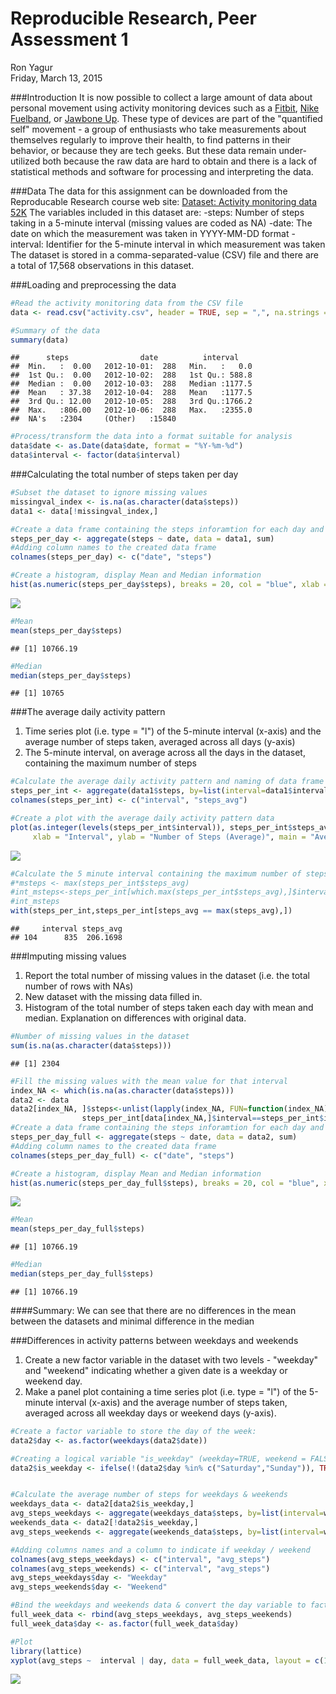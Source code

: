 # Reproducible Research, Peer Assessment 1
Ron Yagur  
Friday, March 13, 2015  

###Introduction
It is now possible to collect a large amount of data about personal movement using activity monitoring devices such as a [Fitbit](http://www.fitbit.com/), [Nike Fuelband](http://www.nike.com/us/en_us/c/nikeplus-fuelband), or [Jawbone Up](https://jawbone.com/up). These type of devices are part of the "quantified self" movement - a group of enthusiasts who take measurements about themselves regularly to improve their health, to find patterns in their behavior, or because they are tech geeks. But these data remain under-utilized both because the raw data are hard to obtain and there is a lack of statistical methods and software for processing and interpreting the data.

###Data
The data for this assignment can be downloaded from the Reproducable Research course web site:
[Dataset: Activity monitoring data 52K](https://d396qusza40orc.cloudfront.net/repdata%2Fdata%2Factivity.zip)
The variables included in this dataset are:
-steps: Number of steps taking in a 5-minute interval (missing values are coded as NA)
-date: The date on which the measurement was taken in YYYY-MM-DD format
-interval: Identifier for the 5-minute interval in which measurement was taken
The dataset is stored in a comma-separated-value (CSV) file and there are a total of 17,568 observations in this dataset.

###Loading and preprocessing the data

```r
#Read the activity monitoring data from the CSV file
data <- read.csv("activity.csv", header = TRUE, sep = ",", na.strings = "NA")

#Summary of the data
summary(data)
```

```
##      steps                date          interval     
##  Min.   :  0.00   2012-10-01:  288   Min.   :   0.0  
##  1st Qu.:  0.00   2012-10-02:  288   1st Qu.: 588.8  
##  Median :  0.00   2012-10-03:  288   Median :1177.5  
##  Mean   : 37.38   2012-10-04:  288   Mean   :1177.5  
##  3rd Qu.: 12.00   2012-10-05:  288   3rd Qu.:1766.2  
##  Max.   :806.00   2012-10-06:  288   Max.   :2355.0  
##  NA's   :2304     (Other)   :15840
```

```r
#Process/transform the data into a format suitable for analysis
data$date <- as.Date(data$date, format = "%Y-%m-%d")
data$interval <- factor(data$interval)
```

###Calculating the total number of steps taken per day 

```r
#Subset the dataset to ignore missing values
missingval_index <- is.na(as.character(data$steps))
data1 <- data[!missingval_index,]

#Create a data frame containing the steps inforamtion for each day and naming of data frame columns
steps_per_day <- aggregate(steps ~ date, data = data1, sum)
#Adding column names to the created data frame
colnames(steps_per_day) <- c("date", "steps")

#Create a histogram, display Mean and Median information
hist(as.numeric(steps_per_day$steps), breaks = 20, col = "blue", xlab = "Number of Steps", main= "Histogram: Steps Per Day")
```

![](PA1_template_files/figure-html/Creating_Steps_Histogram-1.png) 

```r
#Mean
mean(steps_per_day$steps)
```

```
## [1] 10766.19
```

```r
#Median
median(steps_per_day$steps)
```

```
## [1] 10765
```
###The average daily activity pattern
1. Time series plot (i.e. type = "l") of the 5-minute interval (x-axis) and the average number of steps taken, averaged across all days (y-axis)
2. The 5-minute interval, on average across all the days in the dataset, containing the maximum number of steps

```r
#Calculate the average daily activity pattern and naming of data frame columns
steps_per_int <- aggregate(data1$steps, by=list(interval=data1$interval), FUN=mean)
colnames(steps_per_int) <- c("interval", "steps_avg")

#Create a plot with the average daily activity pattern data 
plot(as.integer(levels(steps_per_int$interval)), steps_per_int$steps_avg, type="l",
     xlab = "Interval", ylab = "Number of Steps (Average)", main = "Average Daily Activity Pattern",  col ="blue")
```

![](PA1_template_files/figure-html/Daily_Activity_Patterns-1.png) 

```r
#Calculate the 5 minute interval containing the maximum number of steps on average across all the days in the dataset
#*msteps <- max(steps_per_int$steps_avg)
#int_msteps<-steps_per_int[which.max(steps_per_int$steps_avg),]$interval
#int_msteps
with(steps_per_int,steps_per_int[steps_avg == max(steps_avg),])
```

```
##     interval steps_avg
## 104      835  206.1698
```
###Imputing missing values
1. Report the total number of missing values in the dataset (i.e. the total number of rows with NAs)
2. New dataset with the missing data filled in.
3. Histogram of the total number of steps taken each day with mean and median. Explanation on differences with original data.

```r
#Number of missing values in the dataset
sum(is.na(as.character(data$steps)))
```

```
## [1] 2304
```

```r
#Fill the missing values with the mean value for that interval
index_NA <- which(is.na(as.character(data$steps)))
data2 <- data
data2[index_NA, ]$steps<-unlist(lapply(index_NA, FUN=function(index_NA){
                steps_per_int[data[index_NA,]$interval==steps_per_int$interval,]$steps_avg}))
#Create a data frame containing the steps inforamtion for each day and naming of data frame columns
steps_per_day_full <- aggregate(steps ~ date, data = data2, sum)
#Adding column names to the created data frame
colnames(steps_per_day_full) <- c("date", "steps")

#Create a histogram, display Mean and Median information
hist(as.numeric(steps_per_day_full$steps), breaks = 20, col = "blue", xlab = "Number of Steps", main= "Histogram: Steps Per Day Full")
```

![](PA1_template_files/figure-html/Imputing_missing_values-1.png) 

```r
#Mean
mean(steps_per_day_full$steps)
```

```
## [1] 10766.19
```

```r
#Median
median(steps_per_day_full$steps)
```

```
## [1] 10766.19
```
####Summary: We can see that there are no differences in the mean between the datasets and minimal difference in the median

###Differences in activity patterns between weekdays and weekends
1. Create a new factor variable in the dataset with two levels - "weekday" and "weekend" indicating whether a given date is a weekday or weekend day.
2. Make a panel plot containing a time series plot (i.e. type = "l") of the 5-minute interval (x-axis) and the average number of steps taken, averaged across all weekday days or weekend days (y-axis). 

```r
#Create a factor variable to store the day of the week:
data2$day <- as.factor(weekdays(data2$date))

#Creating a logical variable "is_weekday" (weekday=TRUE, weekend = FALSE) :
data2$is_weekday <- ifelse(!(data2$day %in% c("Saturday","Sunday")), TRUE, FALSE) 


#Calculate the average number of steps for weekdays & weekends
weekdays_data <- data2[data2$is_weekday,]
avg_steps_weekdays <- aggregate(weekdays_data$steps, by=list(interval=weekdays_data$interval), FUN=mean)
weekends_data <- data2[!data2$is_weekday,]
avg_steps_weekends <- aggregate(weekends_data$steps, by=list(interval=weekends_data$interval), FUN=mean)

#Adding columns names and a column to indicate if weekday / weekend
colnames(avg_steps_weekdays) <- c("interval", "avg_steps")
colnames(avg_steps_weekends) <- c("interval", "avg_steps")
avg_steps_weekdays$day <- "Weekday"
avg_steps_weekends$day <- "Weekend"

#Bind the weekdays and weekends data & convert the day variable to factor
full_week_data <- rbind(avg_steps_weekdays, avg_steps_weekends)
full_week_data$day <- as.factor(full_week_data$day)

#Plot
library(lattice)
xyplot(avg_steps ~  interval | day, data = full_week_data, layout = c(1,2), type ="l", ylab="Number of Steps")
```

![](PA1_template_files/figure-html/Diff_Weekends_Weekdays-1.png) 



